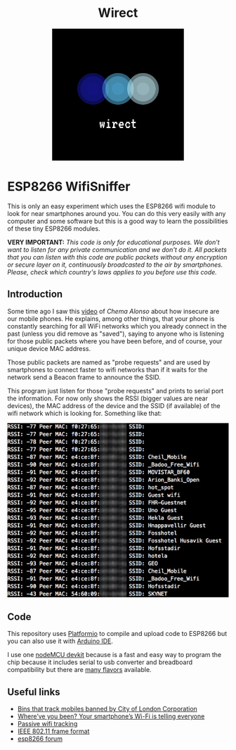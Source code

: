 <h1 align="center">Wirect</h1>

<p align="center">
  <img height="300px" src="doc/logo.png">
</p>


# ESP8266 WifiSniffer

This is only an easy experiment which uses the ESP8266 wifi module to look for near smartphones around you. You can do this very easily with any computer and some software but this is a good way to learn the possibilities of these tiny ESP8266 modules.

**VERY IMPORTANT:** *This code is only for educational purposes. We don’t want to listen for any private communication and we don't do it. All packets that you can listen with this code are public packets without any encryption or secure layer on it, continuously broadcasted to the air by smartphones. Please, check which country's laws applies to you before use this code.*

## Introduction

Some time ago I saw this [video](https://youtu.be/DbqkBAjId_U?t=405) of *Chema Alonso* about how insecure are our mobile phones. He explains, among other things, that your phone is constantly searching for all WiFi networks which you already connect  in the past (unless you did remove as "saved"), saying to anyone who is listening for those public packets where you have been before, and of course, your unique device MAC address.

Those public packets are named as "probe requests" and are used by smartphones to connect faster to wifi networks than if it waits for the network send a Beacon frame to announce the SSID.

This program just listen for those "probe requests" and prints to serial port the information. For now only shows the RSSI (bigger values are near devices), the MAC address of the device and the SSID (if available) of the wifi network which is looking for. Something like that:

![](doc/capture.jpg)

## Code  

This repository uses [Platformio](http://platformio.org/platformio-ide) to compile and upload code to ESP8266 but you can also use it with [Arduino IDE](https://github.com/esp8266/Arduino#installing-with-boards-manager).

I use one [nodeMCU devkit](https://github.com/nodemcu/nodemcu-devkit) because is a fast and easy way to program the chip because it includes serial to usb converter and breadboard compatibility but there are [many flavors](http://www.esp8266.com/wiki/doku.php?id=esp8266-module-family) available.

## Useful links

- [Bins that track mobiles banned by City of London Corporation](http://www.telegraph.co.uk/technology/news/10237811/Bins-that-track-mobiles-banned-by-City-of-London-Corporation.html)
- [Where’ve you been? Your smartphone’s Wi-Fi is telling everyone](http://arstechnica.com/information-technology/2014/11/where-have-you-been-your-smartphones-wi-fi-is-telling-everyone/)
- [Passive wifi tracking](http://edwardkeeble.com/2014/02/passive-wifi-tracking/)
- [IEEE 802.11 frame format](http://www.studioreti.it/slide/802-11-Frame_E_C.pdf)
- [esp8266 forum](http://www.esp8266.com/viewtopic.php?f=6&t=1589)



